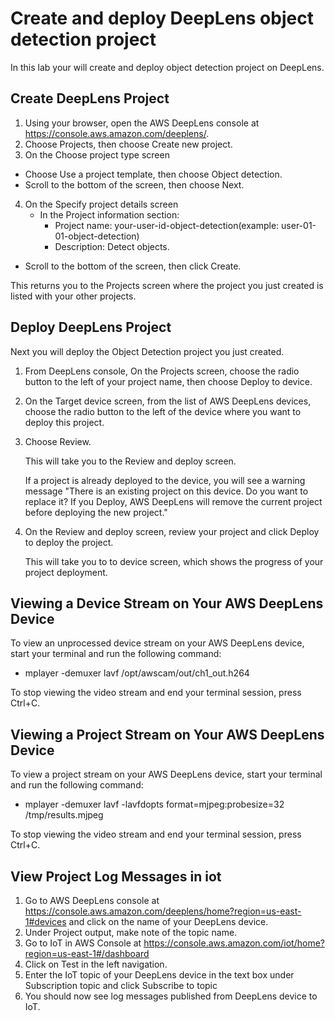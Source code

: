 # Create and deploy DeepLens object detection project

In this lab your will create and deploy object detection project on DeepLens.

## Create DeepLens Project

1. Using your browser, open the AWS DeepLens console at https://console.aws.amazon.com/deeplens/.
2. Choose Projects, then choose Create new project.
3. On the Choose project type screen
  - Choose Use a project template, then choose Object detection.
  - Scroll to the bottom of the screen, then choose Next.
4. On the Specify project details screen
   - In the Project information section:
      - Project name: your-user-id-object-detection(example: user-01-01-object-detection)
      - Description: Detect objects.
  - Scroll to the bottom of the screen, then click Create.

This returns you to the Projects screen where the project you just created is listed with your other projects.

## Deploy DeepLens Project

Next you will deploy the Object Detection project you just created.

1. From DeepLens console, On the Projects screen, choose the radio button to the left of your project name, then choose Deploy to device.

2. On the Target device screen, from the list of AWS DeepLens devices, choose the radio button to the left of the device where you want to deploy this project.

3. Choose Review.

   This will take you to the Review and deploy screen.

   If a project is already deployed to the device, you will see a warning message
   "There is an existing project on this device. Do you want to replace it?
   If you Deploy, AWS DeepLens will remove the current project before deploying the new project."

4. On the Review and deploy screen, review your project and click Deploy to deploy the project.

   This will take you to to device screen, which shows the progress of your project deployment.

## Viewing a Device Stream on Your AWS DeepLens Device

To view an unprocessed device stream on your AWS DeepLens device, start your terminal and run the following command:

- mplayer -demuxer lavf /opt/awscam/out/ch1_out.h264

To stop viewing the video stream and end your terminal session, press Ctrl+C.

## Viewing a Project Stream on Your AWS DeepLens Device
To view a project stream on your AWS DeepLens device, start your terminal and run the following command:

- mplayer -demuxer lavf -lavfdopts format=mjpeg:probesize=32 /tmp/results.mjpeg

To stop viewing the video stream and end your terminal session, press Ctrl+C.

## View Project Log Messages in iot
1. Go to AWS DeepLens console at https://console.aws.amazon.com/deeplens/home?region=us-east-1#devices and click on the name of your DeepLens device.
2. Under Project output, make note of the topic name.
3. Go to IoT in AWS Console at https://console.aws.amazon.com/iot/home?region=us-east-1#/dashboard
4. Click on Test in the left navigation.
5. Enter the IoT topic of your DeepLens device in the text box under Subscription topic and click Subscribe to topic
6. You should now see log messages published from DeepLens device to IoT.
